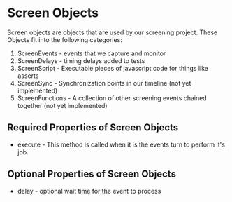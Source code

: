 <!-- <copyright>
Copyright (c) 2012, Motorola Mobility LLC.
All Rights Reserved.

Redistribution and use in source and binary forms, with or without
modification, are permitted provided that the following conditions are met:

* Redistributions of source code must retain the above copyright notice,
  this list of conditions and the following disclaimer.

* Redistributions in binary form must reproduce the above copyright notice,
  this list of conditions and the following disclaimer in the documentation
  and/or other materials provided with the distribution.

* Neither the name of Motorola Mobility LLC nor the names of its
  contributors may be used to endorse or promote products derived from this
  software without specific prior written permission.

THIS SOFTWARE IS PROVIDED BY THE COPYRIGHT HOLDERS AND CONTRIBUTORS "AS IS"
AND ANY EXPRESS OR IMPLIED WARRANTIES, INCLUDING, BUT NOT LIMITED TO, THE
IMPLIED WARRANTIES OF MERCHANTABILITY AND FITNESS FOR A PARTICULAR PURPOSE
ARE DISCLAIMED. IN NO EVENT SHALL THE COPYRIGHT HOLDER OR CONTRIBUTORS BE
LIABLE FOR ANY DIRECT, INDIRECT, INCIDENTAL, SPECIAL, EXEMPLARY, OR
CONSEQUENTIAL DAMAGES (INCLUDING, BUT NOT LIMITED TO, PROCUREMENT OF
SUBSTITUTE GOODS OR SERVICES; LOSS OF USE, DATA, OR PROFITS; OR BUSINESS
INTERRUPTION) HOWEVER CAUSED AND ON ANY THEORY OF LIABILITY, WHETHER IN
CONTRACT, STRICT LIABILITY, OR TORT (INCLUDING NEGLIGENCE OR OTHERWISE)
ARISING IN ANY WAY OUT OF THE USE OF THIS SOFTWARE, EVEN IF ADVISED OF THE
POSSIBILITY OF SUCH DAMAGE.
</copyright> -->

# Screen Objects

Screen objects are objects that are used by our screening project. These Objects fit into the following categories:

1. ScreenEvents - events that we capture and monitor
2. ScreenDelays - timing delays added to tests
3. ScreenScript - Executable pieces of javascript code for things like asserts
4. ScreenSync - Synchronization points in our timeline (not yet implemented)
5. ScreenFunctions - A collection of other screening events chained together (not yet implemented)

## Required Properties of Screen Objects

* execute - This method is called when it is the events turn to perform it's job.

## Optional Properties of Screen Objects

* delay - optional wait time for the event to process
